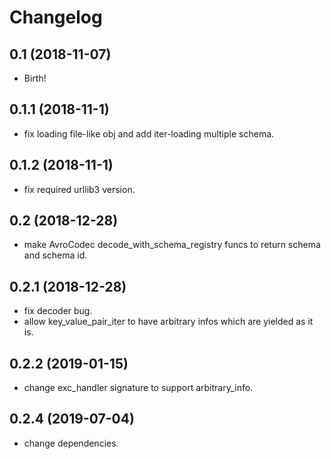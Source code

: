 Changelog
=========

0.1 (2018-11-07)
------------------
- Birth!

0.1.1 (2018-11-1)
------------------
- fix loading file-like obj and add iter-loading multiple schema.

0.1.2 (2018-11-1)
------------------
- fix required urllib3 version.

0.2 (2018-12-28)
----------------
- make AvroCodec decode_with_schema_registry funcs to return schema and schema id.

0.2.1 (2018-12-28)
------------------
- fix decoder bug.
- allow key_value_pair_iter to have arbitrary infos which are yielded as it is.

0.2.2 (2019-01-15)
------------------
- change exc_handler signature to support arbitrary_info.

0.2.4 (2019-07-04)
------------------
- change dependencies.
